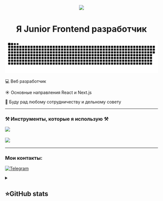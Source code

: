 <h1 align="center">
    <img src="https://readme-typing-svg.herokuapp.com/?font=Righteous&size=35&center=true&vCenter=true&width=500&height=70&duration=4000&lines=Привет!+👋;+меня+зовут+Валера!;" />
</h1>

<h1 align="center">Я Junior Frontend разработчик</h1>

<p align="center">
 <img width="600" src="src/github-snake.svg" alt="snake"/>
</p>

<p align="left">
  💻 Веб разработчик
</p>
<p align="left">
  ☀️ Основные направления React и Next.js
</p>
<p align="left">
  👯 Буду рад любому сотрудничеству и дельному совету
</p>

<hr />

<h3 align="left">⚒️ Инструменты, которые я использую ⚒️</h3>
<div align="left">
    <img src="https://skillicons.dev/icons?i=javascript,html,css,typescript,react,nextjs" /><br><br>
    <img src="https://skillicons.dev/icons?i=vscode,github,figma,tailwind,git,firebase" />

</div>

<hr />

<h3 align="left">Мои контакты:</h3>

[![Telegram](https://img.shields.io/badge/-Telegram-2CA5E0?style=flat&logo=telegram&logoColor=white)](https://t.me/valerakaktotak)

<details align="left">
  <summary><h2><b>⭐GitHub stats</b></h2></summary>
  <p>
   <img src="https://github-readme-stats.vercel.app/api/top-langs/?username=ValeraKaktotak&theme=dracula&layout=compact&hide_border=true&bg_color=00000000" />
   <br>
   <img src="https://github-readme-stats.vercel.app/api?username=ValeraKaktotak&count_private=true&show_icons=true&theme=dracula&hide_border=true&bg_color=00000000" />
    <br>
   <img src="https://metrics.lecoq.io/ValeraKaktotak" />
  </p>
</details>
